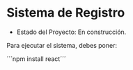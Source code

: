 <h1> Sistema de Registro</h1>

- Estado del Proyecto: En construcción.

Para ejecutar el sistema, debes poner:

´´´npm install react´´´
